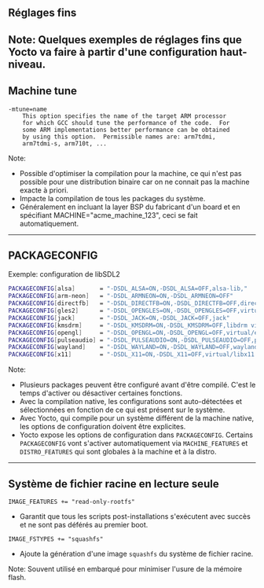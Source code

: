 ## Réglages fins

Note:
Quelques exemples de réglages fins que Yocto va faire à partir d'une
configuration haut-niveau.
---
## Machine tune

```verbatim
-mtune=name
	This option specifies the name of the target ARM processor
	for which GCC should tune the performance of the code.  For
	some ARM implementations better performance can be obtained
	by using this option.  Permissible names are: arm7tdmi,
	arm7tdmi-s, arm710t, ...
```
Note:
 * Possible d'optimiser la compilation pour la machine, ce qui n'est pas
   possible pour une distribution binaire car on ne connait pas la machine
   exacte à priori.
 * Impacte la compilation de tous les packages du système.
 * Généralement en incluant la layer BSP du fabricant d'un board et en
   spécifiant MACHINE="acme_machine_123", ceci se fait automatiquement.
---
## PACKAGECONFIG

Exemple: configuration de libSDL2

```sh
PACKAGECONFIG[alsa]       = "-DSDL_ALSA=ON,-DSDL_ALSA=OFF,alsa-lib,"
PACKAGECONFIG[arm-neon]   = "-DSDL_ARMNEON=ON,-DSDL_ARMNEON=OFF"
PACKAGECONFIG[directfb]   = "-DSDL_DIRECTFB=ON,-DSDL_DIRECTFB=OFF,directfb,directfb"
PACKAGECONFIG[gles2]      = "-DSDL_OPENGLES=ON,-DSDL_OPENGLES=OFF,virtual/libgles2"
PACKAGECONFIG[jack]       = "-DSDL_JACK=ON,-DSDL_JACK=OFF,jack"
PACKAGECONFIG[kmsdrm]     = "-DSDL_KMSDRM=ON,-DSDL_KMSDRM=OFF,libdrm virtual/libgbm"
PACKAGECONFIG[opengl]     = "-DSDL_OPENGL=ON,-DSDL_OPENGL=OFF,virtual/egl"
PACKAGECONFIG[pulseaudio] = "-DSDL_PULSEAUDIO=ON,-DSDL_PULSEAUDIO=OFF,pulseaudio"
PACKAGECONFIG[wayland]    = "-DSDL_WAYLAND=ON,-DSDL_WAYLAND=OFF,wayland-native wayland wayland-protocols libxkbcommon"
PACKAGECONFIG[x11]        = "-DSDL_X11=ON,-DSDL_X11=OFF,virtual/libx11 libxext libxrandr libxrender"
```
Note:
 * Plusieurs packages peuvent être configuré avant d'être compilé. C'est le temps
   d'activer ou désactiver certaines fonctions.
 * Avec la compilation native, les configurations sont auto-détectées et
   sélectionnées en fonction de ce qui est présent sur le système.
 * Avec Yocto, qui compile pour un système différent de la machine native, les
   options de configuration doivent être explicites.
 * Yocto expose les options de configuration dans `PACKAGECONFIG`. Certains
   `PACKAGECONFIG` vont s'activer automatiquement via `MACHINE_FEATURES` et
   `DISTRO_FEATURES` qui sont globales à la machine et à la distro.

---
## Système de fichier racine en lecture seule

```
IMAGE_FEATURES += "read-only-rootfs"
```

 * Garantit que tous les scripts post-installations s'exécutent avec succès et
   ne sont pas déférés au premier boot.

```
IMAGE_FSTYPES += "squashfs"
```

 * Ajoute la génération d'une image `squashfs` du système de fichier racine.

Note: Souvent utilisé en embarqué pour minimiser l'usure de la mémoire flash.
